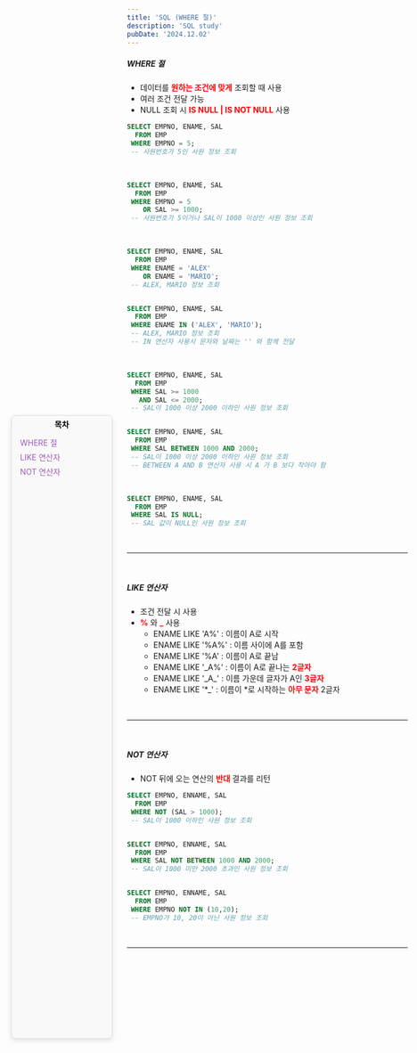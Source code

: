 ```yaml
---
title: 'SQL (WHERE 절)'
description: 'SQL study'
pubDate: '2024.12.02'
---
```


<div id="sidebar">
    <strong class="sidebar-title" style="color:black">목차</strong>
    <ul class="sidebar-list">
        <li><a href="#WHERE-절" class="sidebar-link" onclick="scrollToSection(event, 'WHERE-절')">WHERE 절</a></li>
        <li><a href="#LIKE-연산자" class="sidebar-link" onclick="scrollToSection(event, 'LIKE-연산자')">LIKE 연산자</a></li>
        <li><a href="#NOT-연산자" class="sidebar-link" onclick="scrollToSection(event, 'NOT-연산자')">NOT 연산자</a></li>
    </ul>
</div>

##### WHERE 절

- 데이터를 <span style="color:red; font-weight:bold;">원하는 조건에 맞게</span> 조회할 때 사용
- 여러 조건 전달 가능
- NULL 조회 시 <span style="color:red; font-weight:bold;">IS NULL | IS NOT NULL</span> 사용

```sql
SELECT EMPNO, ENAME, SAL
  FROM EMP
 WHERE EMPNO = 5;
 -- 사원번호가 5인 사원 정보 조회
```

<br/>

```sql
SELECT EMPNO, ENAME, SAL
  FROM EMP
 WHERE EMPNO = 5
    OR SAL >= 1000;
 -- 사원번호가 5이거나 SAL이 1000 이상인 사원 정보 조회
```

<br/>

```sql
SELECT EMPNO, ENAME, SAL
  FROM EMP
 WHERE ENAME = 'ALEX'
    OR ENAME = 'MARIO';
 -- ALEX, MARIO 정보 조회


SELECT EMPNO, ENAME, SAL
  FROM EMP
 WHERE ENAME IN ('ALEX', 'MARIO');
 -- ALEX, MARIO 정보 조회
 -- IN 연산자 사용시 문자와 날짜는 '' 와 함께 전달
```

<br/>

```sql
SELECT EMPNO, ENAME, SAL
  FROM EMP
 WHERE SAL >= 1000
   AND SAL <= 2000;
 -- SAL이 1000 이상 2000 이하인 사원 정보 조회


SELECT EMPNO, ENAME, SAL
  FROM EMP
 WHERE SAL BETWEEN 1000 AND 2000;
 -- SAL이 1000 이상 2000 이하인 사원 정보 조회
 -- BETWEEN A AND B 연산자 사용 시 A 가 B 보다 작아야 함
```

<br/>

```sql
SELECT EMPNO, ENAME, SAL
  FROM EMP
 WHERE SAL IS NULL;
 -- SAL 값이 NULL인 사원 정보 조회
```

<br>

---

<br>

##### LIKE 연산자

- 조건 전달 시 사용
- <span style="color:red; font-weight:bold;">%</span> 와 <span style="color:red; font-weight:bold;">\_</span> 사용
  - ENAME LIKE 'A%' : 이름이 A로 시작
  - ENAME LIKE '%A%' : 이름 사이에 A를 포함
  - ENAME LIKE '%A' : 이름이 A로 끝남
  - ENAME LIKE '\_A%' : 이름이 A로 끝나는 <span style="color:red; font-weight:bold;">2글자</span>
  - ENAME LIKE '\_A\_' : 이름 가운데 글자가 A인 <span style="color:red; font-weight:bold;">3글자</span>
  - ENAME LIKE '\*\_' : 이름이 \*로 시작하는 <span style="color:red; font-weight:bold;">아무 문자</span> 2글자

<br>

---

<br>

##### NOT 연산자

- NOT 뒤에 오는 연산의 <span style="color:red; font-weight:bold;">반대</span> 결과를 리턴

```sql
SELECT EMPNO, ENNAME, SAL
  FROM EMP
 WHERE NOT (SAL > 1000);
 -- SAL이 1000 이하인 사원 정보 조회


SELECT EMPNO, ENNAME, SAL
  FROM EMP
 WHERE SAL NOT BETWEEN 1000 AND 2000;
 -- SAL이 1000 미만 2000 초과인 사원 정보 조회


SELECT EMPNO, ENNAME, SAL
  FROM EMP
 WHERE EMPNO NOT IN (10,20);
 -- EMPNO가 10, 20이 아닌 사원 정보 조회
```

<br>

---

<style>
  h1 {
      font-size: 1.8em;
      margin-bottom: 20px;
      color: #34495E;
      }
</style>

<style>
    #sidebar {
        position: fixed;
        top: 20%;
        left: 20px;
        width: 170px;
        background: #f9f9f9;
        padding: 5px 5px;
        border: 1px solid #ddd;
        border-radius: 8px;
        box-shadow: 0 4px 10px rgba(0, 0, 0, 0.1); 
        text-align: center;
        bottom: 52%;
    }

.sidebar-title {
    text-align: center;
    display: block;
    color: #9b59b6;
}

.sidebar-list {
    list-style: none;
    padding: 10px;
    text-align: left;
    margin-top: 0px;
}

.sidebar-link {
    text-decoration: none;
    color: #9b59b6;
    display: block;
    padding: 3px 0;
}

#sidebar:hover {
    box-shadow: 0 8px 20px rgba(0, 0, 0, 0.2);
}

html {
        scroll-behavior: smooth;
    }

#WHERE-절, #LIKE-연산자, #NOT-연산자 {
    scroll-margin-top: 29px;
}

</style>

<script>
function scrollToSection(event, id) {
    event.preventDefault();
    const targetElement = document.getElementById(id);
    if (targetElement) {
        targetElement.scrollIntoView({
            behavior: 'smooth', 
            block: 'start' 
        });
    }
}
</script>

<script src="https://utteranc.es/client.js"
        repo="tjsgh1217/tjsgh1217.github.io"
        issue-term="pathname"
        theme="github-light"
        crossorigin="anonymous"
        async>
</script>
